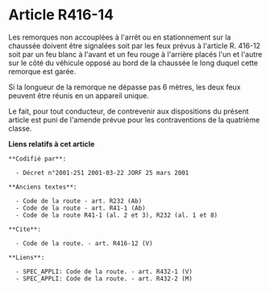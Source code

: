 # Article R416-14

Les remorques non accouplées à l'arrêt ou en stationnement sur la chaussée doivent être signalées soit par les feux prévus à
l'article R. 416-12 soit par un feu blanc à l'avant et un feu rouge à l'arrière placés l'un et l'autre sur le côté du
véhicule opposé au bord de la chaussée le long duquel cette remorque est garée. 

Si la longueur de la remorque ne dépasse pas 6 mètres, les deux feux peuvent être réunis en un appareil unique. 

Le fait, pour tout conducteur, de contrevenir aux dispositions du présent article est puni de l'amende prévue pour les
contraventions de la quatrième classe.

**Liens relatifs à cet article**

	**Codifié par**:

	  - Décret n°2001-251 2001-03-22 JORF 25 mars 2001

	**Anciens textes**:

	  - Code de la route - art. R232 (Ab)
	  - Code de la route - art. R41-1 (Ab)
	  - Code de la route R41-1 (al. 2 et 3), R232 (al. 1 et 8)

	**Cite**:

	  - Code de la route. - art. R416-12 (V)

	**Liens**:

	  - SPEC_APPLI: Code de la route. - art. R432-1 (V)
	  - SPEC_APPLI: Code de la route. - art. R432-2 (M)
